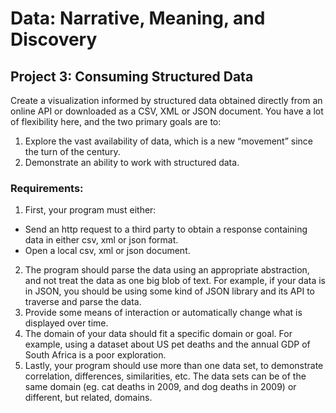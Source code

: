# Data: Narrative, Meaning, and Discovery
## Project 3: Consuming Structured Data

Create a visualization informed by structured data obtained directly from an online API or downloaded as a CSV, XML or JSON document. You have a lot of flexibility here, and the two primary goals are to:
1. Explore the vast availability of data, which is a new “movement” since the turn of the century.
2. Demonstrate an ability to work with structured data.

### Requirements:
1. First, your program must either:
* Send an http request to a third party to obtain a response containing data in
either csv, xml or json format.
* Open a local csv, xml or json document.
2. The program should parse the data using an appropriate abstraction, and not treat the data as one big blob of text. For example, if your data is in JSON, you should be using some kind of JSON library and its API to traverse and parse the data.
3. Provide some means of interaction or automatically change what is displayed over time.
4. The domain of your data should fit a specific domain or goal. For example, using a
dataset about US pet deaths and the annual GDP of South Africa is a poor exploration.
5. Lastly, your program should use more than one data set, to demonstrate correlation,
differences, similarities, etc. The data sets can be of the same domain (eg. cat deaths in 2009, and dog deaths in 2009) or different, but related, domains.
